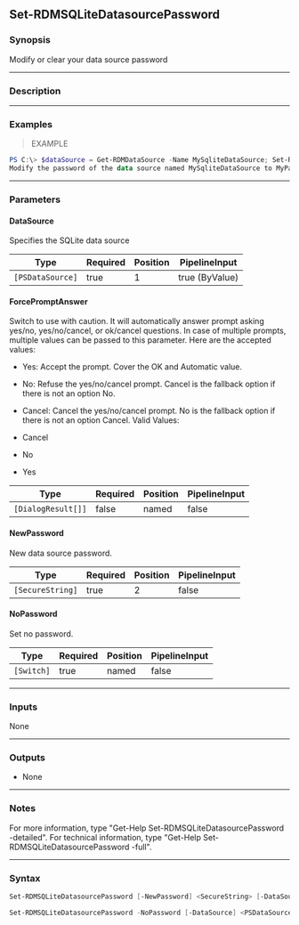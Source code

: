 Set-RDMSQLiteDatasourcePassword
-------------------------------

### Synopsis
Modify or clear your data source password

---

### Description

---

### Examples
> EXAMPLE

```PowerShell
PS C:\> $dataSource = Get-RDMDataSource -Name MySqliteDataSource; Set-RDMSQLiteDatasourcePassword -DataSource $dataSource -NewPassword (ConvertTo-SecureString -AsPlainText "MyPassword" -Force)
Modify the password of the data source named MySqliteDataSource to MyPassword
```

---

### Parameters
#### **DataSource**
Specifies the SQLite data source

|Type            |Required|Position|PipelineInput |
|----------------|--------|--------|--------------|
|`[PSDataSource]`|true    |1       |true (ByValue)|

#### **ForcePromptAnswer**
Switch to use with caution. It will automatically answer prompt asking yes/no, yes/no/cancel, or ok/cancel questions. In case of multiple prompts, multiple values can be passed to this parameter. Here are the accepted values:
* Yes: Accept the prompt. Cover the OK and Automatic value.
* No: Refuse the yes/no/cancel prompt. Cancel is the fallback option if there is not an option No.
* Cancel: Cancel the yes/no/cancel prompt. No is the fallback option if there is not an option Cancel.
Valid Values:

* Cancel
* No
* Yes

|Type              |Required|Position|PipelineInput|
|------------------|--------|--------|-------------|
|`[DialogResult[]]`|false   |named   |false        |

#### **NewPassword**
New data source password.

|Type            |Required|Position|PipelineInput|
|----------------|--------|--------|-------------|
|`[SecureString]`|true    |2       |false        |

#### **NoPassword**
Set no password.

|Type      |Required|Position|PipelineInput|
|----------|--------|--------|-------------|
|`[Switch]`|true    |named   |false        |

---

### Inputs
None

---

### Outputs
* None

---

### Notes
For more information, type "Get-Help Set-RDMSQLiteDatasourcePassword -detailed". For technical information, type "Get-Help Set-RDMSQLiteDatasourcePassword -full".

---

### Syntax
```PowerShell
Set-RDMSQLiteDatasourcePassword [-NewPassword] <SecureString> [-DataSource] <PSDataSource> [-ForcePromptAnswer <Cancel | No | Yes>] [<CommonParameters>]
```
```PowerShell
Set-RDMSQLiteDatasourcePassword -NoPassword [-DataSource] <PSDataSource> [-ForcePromptAnswer <Cancel | No | Yes>] [<CommonParameters>]
```
